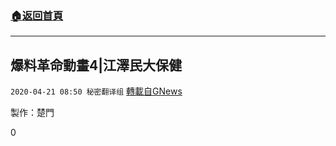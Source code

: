 ###  [:house:返回首頁](https://github.com/ourhimalayas/txt)
---

## 爆料革命動畫4|江澤民大保健
`2020-04-21 08:50 秘密翻译组` [轉載自GNews](https://gnews.org/zh-hant/180262/)

製作：楚門

0
